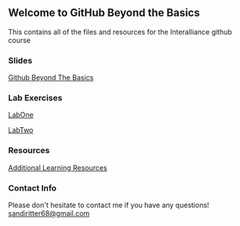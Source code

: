 ## Welcome to GitHub Beyond the Basics

This contains all of the files and resources for the Interalliance github course

### Slides
[Github Beyond The Basics](slides/beyondTheBasics.pdf)

### Lab Exercises
[LabOne](labs/labOne.md)

[LabTwo](labs/labTwo.md)

### Resources
[Additional Learning Resources](docs/resources.md)

### Contact Info
Please don't hesitate to contact me if you have any questions!
sandiritter68@gmail.com
